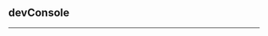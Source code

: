## devConsole

----------------------------------------------------------------------------------------------------------------------------------------------------------------------

